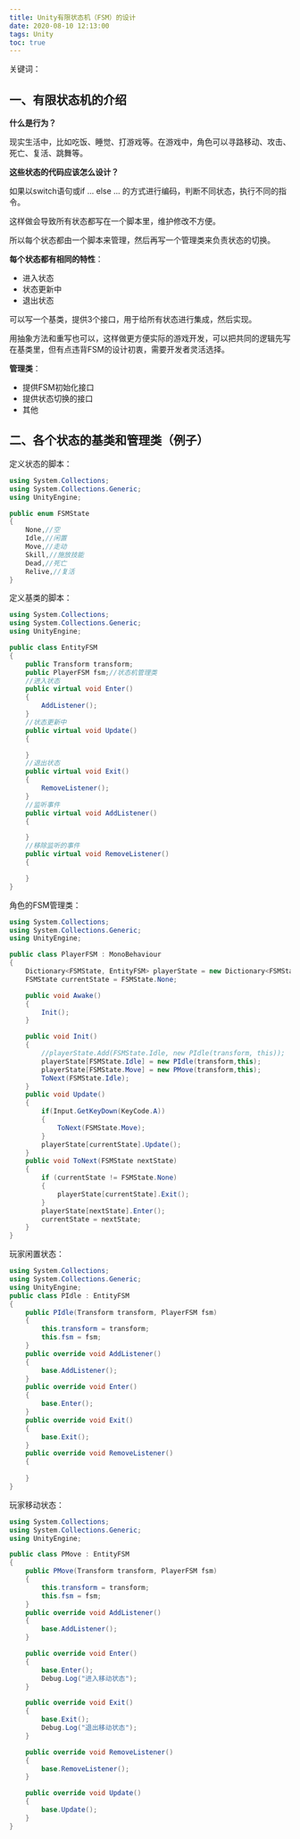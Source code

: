 ```yaml
---
title: Unity有限状态机（FSM）的设计
date: 2020-08-10 12:13:00
tags: Unity
toc: true
---
```


关键词：

<!--more-->

## 一、有限状态机的介绍

**什么是行为？**

现实生活中，比如吃饭、睡觉、打游戏等。在游戏中，角色可以寻路移动、攻击、死亡、复活、跳舞等。

**这些状态的代码应该怎么设计？**

如果以switch语句或if ... else ... 的方式进行编码，判断不同状态，执行不同的指令。

这样做会导致所有状态都写在一个脚本里，维护修改不方便。

所以每个状态都由一个脚本来管理，然后再写一个管理类来负责状态的切换。

**每个状态都有相同的特性**：

- 进入状态
- 状态更新中
- 退出状态

可以写一个基类，提供3个接口，用于给所有状态进行集成，然后实现。

用抽象方法和重写也可以，这样做更方便实际的游戏开发，可以把共同的逻辑先写在基类里，但有点违背FSM的设计初衷，需要开发者灵活选择。

**管理类**：

- 提供FSM初始化接口
- 提供状态切换的接口
- 其他

## 二、各个状态的基类和管理类（例子）

定义状态的脚本：

```c# FSMState.cs
using System.Collections;
using System.Collections.Generic;
using UnityEngine;

public enum FSMState
{
    None,//空
    Idle,//闲置
    Move,//走动
    Skill,//施放技能
    Dead,//死亡
    Relive,//复活
}
```

定义基类的脚本：

```c# EntityFSM.cs
using System.Collections;
using System.Collections.Generic;
using UnityEngine;

public class EntityFSM
{
    public Transform transform;
    public PlayerFSM fsm;//状态机管理类
    //进入状态
    public virtual void Enter()
    {
        AddListener();
    }
    //状态更新中
    public virtual void Update()
    {

    }
    //退出状态
    public virtual void Exit()
    {
        RemoveListener();
    }
    //监听事件
    public virtual void AddListener()
    {

    }
    //移除监听的事件
    public virtual void RemoveListener()
    {

    }
}
```

角色的FSM管理类：

```c# PlayerFSM.cs
using System.Collections;
using System.Collections.Generic;
using UnityEngine;

public class PlayerFSM : MonoBehaviour
{
    Dictionary<FSMState, EntityFSM> playerState = new Dictionary<FSMState, EntityFSM>();
    FSMState currentState = FSMState.None;

    public void Awake()
    {
        Init();
    }

    public void Init()
    {
        //playerState.Add(FSMState.Idle, new PIdle(transform, this));
        playerState[FSMState.Idle] = new PIdle(transform,this);
        playerState[FSMState.Move] = new PMove(transform,this);
        ToNext(FSMState.Idle);
    }
    public void Update()
    {
        if(Input.GetKeyDown(KeyCode.A))
        {
            ToNext(FSMState.Move);
        }
        playerState[currentState].Update();
    }
    public void ToNext(FSMState nextState)
    {
        if (currentState != FSMState.None)
        {
            playerState[currentState].Exit();
        }
        playerState[nextState].Enter();
        currentState = nextState;
    }
}
```

玩家闲置状态：

```c# PIdle.cs
using System.Collections;
using System.Collections.Generic;
using UnityEngine;
public class PIdle : EntityFSM
{
    public PIdle(Transform transform, PlayerFSM fsm)
    {
        this.transform = transform;
        this.fsm = fsm;
    }
    public override void AddListener()
    {
        base.AddListener();
    }
    public override void Enter()
    {
        base.Enter();
    }
    public override void Exit()
    {
        base.Exit();
    }
    public override void RemoveListener()
    {
        
    }
}
```

玩家移动状态：

```c# PMove.cs
using System.Collections;
using System.Collections.Generic;
using UnityEngine;

public class PMove : EntityFSM
{
    public PMove(Transform transform, PlayerFSM fsm)
    {
        this.transform = transform;
        this.fsm = fsm;
    }
    public override void AddListener()
    {
        base.AddListener();
    }

    public override void Enter()
    {
        base.Enter();
        Debug.Log("进入移动状态");
    }

    public override void Exit()
    {
        base.Exit();
        Debug.Log("退出移动状态");
    }

    public override void RemoveListener()
    {
        base.RemoveListener();
    }

    public override void Update()
    {
        base.Update();
    }
}
```